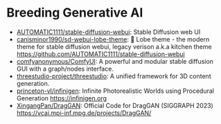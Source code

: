 # Breeding Generative AI

- [AUTOMATIC1111/stable-diffusion-webui](https://github.com/AUTOMATIC1111/stable-diffusion-webui):
  Stable Diffusion web UI
- [canisminor1990/sd-webui-lobe-theme](https://github.com/canisminor1990/sd-webui-lobe-theme):
  🤯 Lobe theme - the modern theme for stable diffusion webui, legacy verison
  a.k.a kitchen theme <https://github.com/AUTOMATIC1111/stable-diffusion-webui>
- [comfyanonymous/ComfyUI](https://github.com/comfyanonymous/ComfyUI): A
  powerful and modular stable diffusion GUI with a graph/nodes interface.
- [threestudio-project/threestudio](https://github.com/threestudio-project/threestudio):
  A unified framework for 3D content generation.
- [princeton-vl/infinigen](https://github.com/princeton-vl/infinigen): Infinite
  Photorealistic Worlds using Procedural Generation <https://infinigen.org>
- [XingangPan/DragGAN](https://github.com/XingangPan/DragGAN): Official Code for
  DragGAN (SIGGRAPH 2023) <https://vcai.mpi-inf.mpg.de/projects/DragGAN/>
